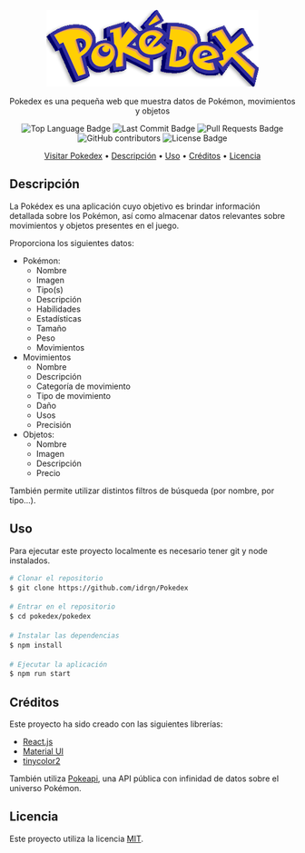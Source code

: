 <p align="center"><a href="http://pokedex.lekiam.net/"><img src="resources/logo.png"></a></p>

<p align="center">Pokedex es una pequeña web que muestra datos de Pokémon, movimientos y objetos</p>

<p align="center">
 <img src="https://img.shields.io/github/languages/top/idrgn/Pokedex" alt="Top Language Badge"/>
 <img src="https://img.shields.io/github/last-commit/idrgn/Pokedex" alt="Last Commit Badge"/>
 <img src="https://img.shields.io/github/issues-pr/idrgn/Pokedex" alt="Pull Requests Badge"/>
 <img src="https://img.shields.io/github/contributors/idrgn/Pokedex" alt="GitHub contributors" >
 <img src="https://img.shields.io/github/license/idrgn/Pokedex" alt="License Badge"/>
</p>

<p align="center">
 <a href="http://pokedex.lekiam.net/">Visitar Pokedex</a> •
 <a href="#descripción">Descripción</a> •
 <a href="#uso">Uso</a> •
 <a href="#créditos">Créditos</a> •
 <a href="#licencia">Licencia</a>
</p>

## Descripción

La Pokédex es una aplicación cuyo objetivo es brindar información detallada sobre los Pokémon, así como almacenar datos relevantes sobre movimientos y objetos presentes en el juego.

Proporciona los siguientes datos:

- Pokémon:
  - Nombre
  - Imagen
  - Tipo(s)
  - Descripción
  - Habilidades
  - Estadísticas
  - Tamaño
  - Peso
  - Movimientos
- Movimientos
  - Nombre
  - Descripción
  - Categoría de movimiento
  - Tipo de movimiento
  - Daño
  - Usos
  - Precisión
- Objetos:
  - Nombre
  - Imagen
  - Descripción
  - Precio

También permite utilizar distintos filtros de búsqueda (por nombre, por tipo...).

## Uso

Para ejecutar este proyecto localmente es necesario tener git y node instalados.

```bash
# Clonar el repositorio
$ git clone https://github.com/idrgn/Pokedex

# Entrar en el repositorio
$ cd pokedex/pokedex

# Instalar las dependencias
$ npm install

# Ejecutar la aplicación
$ npm run start
```

## Créditos

Este proyecto ha sido creado con las siguientes librerías:

- [React.js](https://es.react.dev/)
- [Material UI](https://mui.com/)
- [tinycolor2](https://www.npmjs.com/package/tinycolor2)

También utiliza [Pokeapi](https://pokeapi.co/), una API pública con infinidad de datos sobre el universo Pokémon.

## Licencia

Este proyecto utiliza la licencia [MIT](https://opensource.org/license/mit/).
